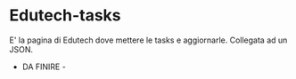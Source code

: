# Edutech-tasks

E' la pagina di Edutech dove mettere le tasks e aggiornarle. Collegata ad un JSON. 

- DA FINIRE - 
